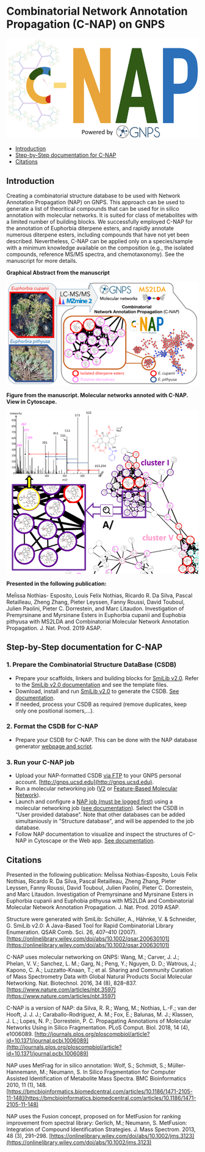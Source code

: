 # Combinatorial Network Annotation Propagation (C-NAP) on GNPS

<img src="IMG/C-NAP_Logo_slide_small.png"/>

* [Introduction](#introduction)
* [Step-by-Step documentation for C-NAP](#Step-by-Step_documentation_for_C-NAP)
* [Citations](#citations)

## Introduction

Creating a combinatorial structure database to be used with Network Annotation Propagation (NAP) on GNPS. This approach can be used to generate a list of theoritical compounds that can be used for in silico annotation with molecular networks. It is suited for class of metabolites with a limited number of building blocks. We successfully employed C-NAP for the annotation of Euphorbia diterpene esters, and rapidly annotate numerous diterpene esters, including compounds that have not yet been described. Nevertheless, C-NAP can be applied only on a species/sample with a minimum knowledge available on the composition (e.g., the isolated compounds, reference MS/MS spectra, and chemotaxonomy). See the manuscript for more details.

**Graphical Abstract from the manuscript**

<img src="IMG/graphical abstract_v201905_v3_smaller.png"/>


**Figure from the manuscript. Molecular networks annoted with C-NAP. View in Cytoscape.**

<img src="IMG/C-NAP_manuscript_subfigure.png"/>

**Presented in the following publication:**

Meĺissa Nothias- Esposito, Louis Felix Nothias, Ricardo R. Da Silva, Pascal Retailleau, Zheng Zhang, Pieter Leyssen, Fanny Roussi, David Touboul, Julien Paolini, Pieter C. Dorrestein, and Marc Litaudon. Investigation of Premyrsinane and Myrsinane Esters in Euphorbia cupanii and Euphobia pithyusa with MS2LDA and Combinatorial Molecular Network Annotation Propagation. J. Nat. Prod. 2019 ASAP. 

## Step-by-Step documentation for C-NAP
### 1. Prepare the Combinatorial Structure DataBase (CSDB)
- Prepare your scaffolds, linkers and building blocks for [SmiLib v2.0](http://melolab.org/smilib/). Refer to the [SmiLib v2.0 documentation](http://melolab.org/smilib/SmiLib_v2.0.pdf) and see the template files.
- Download, install and run [SmiLib v2.0](http://melolab.org/smilib/) to generate the CSDB. [See documentation](http://melolab.org/smilib/SmiLib_v2.0.pdf).
- If needed, process your CSDB as required (remove duplicates, keep only one positional isomers,...).

### 2. Format the CSDB for C-NAP
- Prepare your CSDB for C-NAP. This can be done with the NAP database generator [webpage and script](https://github.com/DorresteinLaboratory/NAP_ProteoSAFe/#creating-a-custom-database).

### 3. Run your C-NAP job
- Upload your NAP-formatted CSDB [via FTP](https://ccms-ucsd.github.io/GNPSDocumentation/fileupload/) to your GNPS personal account. [http://gnps.ucsd.edu](http://gnps.ucsd.edu). 
- Run a molecular networking job ([V2](https://ccms-ucsd.github.io/GNPSDocumentation/networking/) or [Feature-Based Molecular Network](https://ccms-ucsd.github.io/GNPSDocumentation/featurebasedmolecularnetworking/)).
- Launch and configure a [NAP job (must be logged first)](https://proteomics2.ucsd.edu/ProteoSAFe/?params={%22workflow%22:%22NAP_CCMS2%22}) using a molecular networking job ([see documentation](https://ccms-ucsd.github.io/GNPSDocumentation/nap/)). Select the CSDB in "User provided database". Note that other databases can be added simultaniously in "Structure database", and will be appended to the job database.
- Follow NAP documentation to visualize and inspect the structures of C-NAP in Cytoscape or the Web app. [See documentation](https://ccms-ucsd.github.io/GNPSDocumentation/nap/).

## Citations
Presented in the following publication:
Meĺissa Nothias-Esposito, Louis Felix Nothias, Ricardo R. Da Silva, Pascal Retailleau, Zheng Zhang, Pieter Leyssen, Fanny Roussi, David Touboul, Julien Paolini, Pieter C. Dorrestein, and Marc Litaudon. Investigation of Premyrsinane and Myrsinane Esters in Euphorbia cupanii and Euphobia pithyusa with MS2LDA and Combinatorial Molecular Network Annotation Propagation. J. Nat. Prod. 2019 ASAP. 

Structure were generated with SmiLib:
Schüller, A., Hähnke, V. & Schneider, G. SmiLib v2.0: A Java-Based Tool for Rapid Combinatorial Library Enumeration. QSAR Comb. Sci. 26, 407–410 (2007).
[https://onlinelibrary.wiley.com/doi/abs/10.1002/qsar.200630101](https://onlinelibrary.wiley.com/doi/abs/10.1002/qsar.200630101)

C-NAP uses molecular networking on GNPS:
 Wang, M.; Carver, J. J.; Phelan, V. V.; Sanchez, L. M.; Garg, N.; Peng, Y.; Nguyen, D. D.; Watrous, J.; Kapono, C. A.; Luzzatto-Knaan, T.; et al. Sharing and Community Curation of Mass Spectrometry Data with Global Natural Products Social Molecular Networking. Nat. Biotechnol. 2016, 34 (8), 828–837. [https://www.nature.com/articles/nbt.3597](https://www.nature.com/articles/nbt.3597)

C-NAP is a version of NAP: 
da Silva, R. R.; Wang, M.; Nothias, L.-F.; van der Hooft, J. J. J.; Caraballo-Rodríguez, A. M.; Fox, E.; Balunas, M. J.; Klassen, J. L.; Lopes, N. P.; Dorrestein, P. C. Propagating Annotations of Molecular Networks Using in Silico Fragmentation. PLoS Comput. Biol. 2018, 14 (4), e1006089. [http://journals.plos.org/ploscompbiol/article?id=10.1371/journal.pcbi.1006089](http://journals.plos.org/ploscompbiol/article?id=10.1371/journal.pcbi.1006089)

NAP uses MetFrag for in silico annotation:
Wolf, S.; Schmidt, S.; Müller-Hannemann, M.; Neumann, S. In Silico Fragmentation for Computer Assisted Identification of Metabolite Mass Spectra. BMC Bioinformatics 2010, 11 (1), 148. [https://bmcbioinformatics.biomedcentral.com/articles/10.1186/1471-2105-11-148](https://bmcbioinformatics.biomedcentral.com/articles/10.1186/1471-2105-11-148)

NAP uses the Fusion concept, proposed on for MetFusion for ranking improvement from spectral library: 
Gerlich, M.; Neumann, S. MetFusion: Integration of Compound Identification Strategies. J. Mass Spectrom. 2013, 48 (3), 291–298. [https://onlinelibrary.wiley.com/doi/abs/10.1002/jms.3123](https://onlinelibrary.wiley.com/doi/abs/10.1002/jms.3123)
